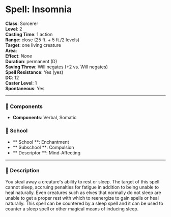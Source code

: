 
# Spell: Insomnia
**Class**: Sorcerer  
**Level**: 2  
**Casting Time**: 1 action  
**Range**: close (25 ft. + 5 ft./2 levels)  
**Target**: one living creature  
**Area**:   
**Effect**: _None_  
**Duration**: permanent (D)  
**Saving Throw**: Will negates (+2 vs. Will negates)  
**Spell Resistance**: Yes (yes)  
**DC**: 12  
**Caster Level**: 1  
**Spontaneous**: Yes

---

### 🔮 Components
- **Components**: Verbal, Somatic

### 🏫 School
- ** School **: Enchantment
- ** Subschool **: Compulsion
- ** Descriptor **: Mind-Affecting
---

### 📜 Description
You steal away a creature's ability to rest or sleep. The target of this spell cannot sleep, accruing penalties for fatigue in addition to being unable to heal naturally. Even creatures such as elves that normally do not sleep are unable to get a proper rest with which to reenergize to gain spells or heal naturally. This spell can be countered by a sleep spell and it can be used to counter a sleep spell or other magical means of inducing sleep.
